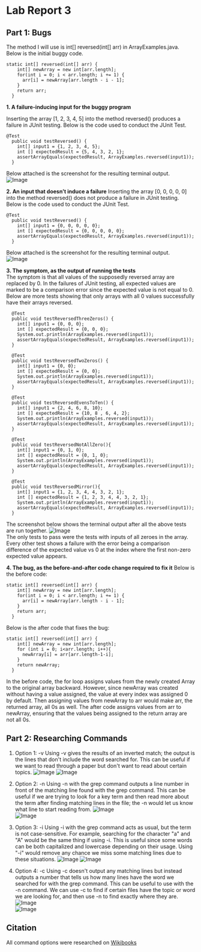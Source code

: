 # Lab Report 3  
## Part 1: Bugs 
The method I will use is int[] reversed(int[] arr) in ArrayExamples.java. Below is the initial buggy code.  
```
static int[] reversed(int[] arr) {
    int[] newArray = new int[arr.length];
    for(int i = 0; i < arr.length; i += 1) {
      arr[i] = newArray[arr.length - i - 1];
    }
    return arr;
  }
```
**1. A failure-inducing input for the buggy program**
   
Inserting the array [1, 2, 3, 4, 5] into the method reversed() produces a failure in JUnit testing. Below is the code used to conduct the JUnit Test.  
```
@Test
  public void testReversed() {
    int[] input1 = {1, 2, 3, 4, 5};
    int [] expectedResult = {5, 4, 3, 2, 1};
    assertArrayEquals(expectedResult, ArrayExamples.reversed(input1));
  }
```
Below attached is the screenshot for the resulting terminal output.  
![Image](L3ReversedFail.png)  

**2. An input that doesn’t induce a failure**
Inserting the array [0, 0, 0, 0, 0] into the method reversed() does not produce a failure in JUnit testing. Below is the code used to conduct the JUnit Test.  
```
@Test
  public void testReversed() {
    int[] input1 = {0, 0, 0, 0, 0};
    int [] expectedResult = {0, 0, 0, 0, 0};
    assertArrayEquals(expectedResult, ArrayExamples.reversed(input1));
  }
```
Below attached is the screenshot for the resulting terminal output.  
![Image](L3ReversedPass.png)  

**3. The symptom, as the output of running the tests**  
The symptom is that all values of the supposedly reversed array are replaced by 0. In the failures of JUnit testing, 
all expected values are marked to be a comparison error since the expected value is not equal to 0. Below are more tests 
showing that only arrays with all 0 values successfully have their arrays reversed.  
```
  @Test
  public void testReversedThreeZeros() {
    int[] input1 = {0, 0, 0};
    int [] expectedResult = {0, 0, 0};
    System.out.println(ArrayExamples.reversed(input1));
    assertArrayEquals(expectedResult, ArrayExamples.reversed(input1));
  }

  @Test
  public void testReversedTwoZeros() {
    int[] input1 = {0, 0};
    int [] expectedResult = {0, 0};
    System.out.println(ArrayExamples.reversed(input1));
    assertArrayEquals(expectedResult, ArrayExamples.reversed(input1));
  }

  @Test
  public void testReversedEvensToTen() {
    int[] input1 = {2, 4, 6, 8, 10};
    int [] expectedResult = {10, 8 , 6, 4, 2};
    System.out.println(ArrayExamples.reversed(input1));
    assertArrayEquals(expectedResult, ArrayExamples.reversed(input1));
  }

  @Test
  public void testReversedNotAllZero(){
    int[] input1 = {0, 1, 0};
    int [] expectedResult = {0, 1, 0};
    System.out.println(ArrayExamples.reversed(input1));
    assertArrayEquals(expectedResult, ArrayExamples.reversed(input1));
  }

  @Test
  public void testReversedMirror(){
    int[] input1 = {1, 2, 3, 4, 4, 3, 2, 1};
    int [] expectedResult = {1, 2, 3, 4, 4, 3, 2, 1};
    System.out.println(ArrayExamples.reversed(input1));
    assertArrayEquals(expectedResult, ArrayExamples.reversed(input1));
  }
```
The screenshot below shows the terminal output after all the above tests are run together. 
![Image](Lab3MoreTests.png)  
The only tests to pass were the tests with inputs of all zeroes in the array. Every other test shows a failure with the error being a 
comparison difference of the expected value vs 0 at the index where the first non-zero expected value appears.  

**4. The bug, as the before-and-after code change required to fix it** 
Below is the before code:  
```
static int[] reversed(int[] arr) {
    int[] newArray = new int[arr.length];
    for(int i = 0; i < arr.length; i += 1) {
      arr[i] = newArray[arr.length - i - 1];
    }
    return arr;
  }
```
Below is the after code that fixes the bug:  
```
static int[] reversed(int[] arr) {
    int[] newArray = new int[arr.length];
    for (int i = 0; i<arr.length; i++){
      newArray[i] = arr[arr.length-1-i];
    }
    return newArray;
  }
```
In the before code, the for loop assigns values from the newly created Array to the original array backward. 
However, since newArray was created without having a value assigned, the value at every index was assigned 0 by default. 
Then assigning values from newArray to arr would make arr, the returned array, all 0s as well. The after code assigns values from arr to 
newArray, ensuring that the values being assigned to the return array are not all 0s.  


## Part 2: Researching Commands  
1. Option 1: -v
   Using -v gives the results of an inverted match; the output is the lines that don't include the word searched for.
   This can be useful if we want to read through a paper but don't want to read about certain topics.
   ![Image](-vExample1.png)
   ![Image](-vExample2.png)
   
2. Option 2: -n
   Using -n with the grep command outputs a line number in front of the matching line found with the grep command. This can be useful if we are
   trying to look for a key term and then read more about the term after finding matching lines in the file; the -n would let us know what line to start
   reading from.
   ![Image](-nExample1.png)  
   ![Image](-nExample2.png)

3. Option 3: -i
   Using -i with the grep command acts as usual, but the term is not case-sensitive. For example, searching for the character "a" and "A" would be the same thing
   if using -i. This is useful since some words can be both capitalized and lowercase depending on their usage. Using "-i" would remove any chance we miss some
   matching lines due to these situations.
   ![Image](-iExample1.png)
   ![Image](-iExample2.png)

4. Option 4: -c
   Using -c doesn't output any matching lines but instead outputs a number that tells us how many lines have the word we searched for with the grep command.
   This can be useful to use with the -n command. We can use -c to find if certain files have the topic or word we are looking for, and then use -n to find
   exactly where they are.
   ![Image](-cExample1.png)  
   ![Image](-cExample2.png)

## Citation
All command options were researched on [Wikibooks](https://en.wikibooks.org/wiki/Grep)
   

   

